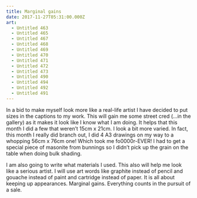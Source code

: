 ```yaml
---
title: Marginal gains
date: 2017-11-27T05:31:00.000Z
art:
  - Untitled 463
  - Untitled 465
  - Untitled 467
  - Untitled 468
  - Untitled 469
  - Untitled 470
  - Untitled 471
  - Untitled 472
  - Untitled 473
  - Untitled 490
  - Untitled 494
  - Untitled 492
  - Untitled 491
---
```

In a bid to make myself look more like a real-life artist I have decided to put sizes in the captions to my work. This will gain me some street cred (…in the gallery) as it makes it look like I know what I am doing. It helps that this month I did a few that weren’t 15cm x 21cm. I look a bit more varied. In fact, this month I really did branch out, I did 4 A3 drawings on my way to a whopping 56cm x 76cm one! Which took me fo0000r-EVER! I had to get a special piece of masonite from bunnings so I didn’t pick up the grain on the table when doing bulk shading.

I am also going to write what materials I used. This also will help me look like a serious artist. I will use art words like graphite instead of pencil and gouache instead of paint and cartridge instead of paper. It is all about keeping up appearances. Marginal gains. Everything counts in the pursuit of a sale.
